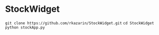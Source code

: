 StockWidget
===========

`git clone https://github.com/rkazarin/StockWidget.git`
`cd StockWidget`
`python stockApp.py`
